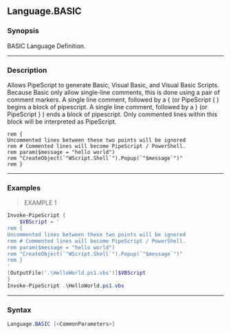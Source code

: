 Language.BASIC
--------------




### Synopsis
BASIC Language Definition.



---


### Description

Allows PipeScript to generate Basic, Visual Basic, and Visual Basic Scripts.
Because Basic only allow single-line comments, this is done using a pair of comment markers.
A single line comment, followed by a { (or PipeScript { ) begins a block of pipescript.
A single line comment, followed by a } (or PipeScript } ) ends a block of pipescript.
Only commented lines within this block will be interpreted as PipeScript.
        
```VBScript    
rem {
Uncommented lines between these two points will be ignored
rem # Commented lines will become PipeScript / PowerShell.
rem param($message = "hello world")
rem "CreateObject(`"WScript.Shell`").Popup(`"$message`")" 
rem }
```



---


### Examples
> EXAMPLE 1

```PowerShell
Invoke-PipeScript {
    $VBScript = '    
rem {
Uncommented lines between these two points will be ignored
rem # Commented lines will become PipeScript / PowerShell.
rem param($message = "hello world")
rem "CreateObject(`"WScript.Shell`").Popup(`"$message`")" 
rem }
'
[OutputFile('.\HelloWorld.ps1.vbs')]$VBScript
}
Invoke-PipeScript .\HelloWorld.ps1.vbs
```


---


### Syntax
```PowerShell
Language.BASIC [<CommonParameters>]
```
